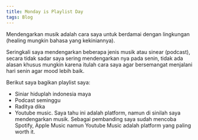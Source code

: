 ```yaml
---
title: Monday is Playlist Day
tags: Blog
---
```


Mendengarkan musik adalah cara saya untuk berdamai dengan lingkungan (healing mungkin bahasa yang kekiniannya). 

Seringkali saya mendengarkan beberapa jenis musik atau sinear (podcast), secara tidak sadar saya sering mendengarkan nya pada senin, tidak ada alasan khusus mungkin karena itulah cara saya agar bersemangat menjalani hari senin agar mood lebih baik.

Berikut saya bagikan playlist saya:
- Siniar hiduplah indonesia maya
- Podcast seminggu
- Raditya dika
- Youtube music. Saya tahu ini adalah platform, namun di sinilah saya mendengarkan musik. Sebagai pembanding saya sudah mencoba Spotify, Apple Music namun Youtube Music adalah platform yang paling worth it.